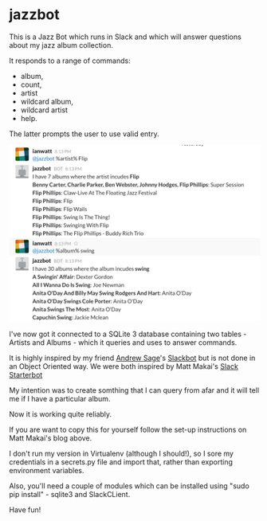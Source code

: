 # jazzbot

This is a Jazz Bot which runs in Slack and which will answer questions about my jazz album collection.

It responds to a range of commands: 

* album, 
* count,
* artist
* wildcard album,
* wildcard artist
* help. 

The latter prompts the user to use valid entry.

![screenshot](https://github.com/watty62/jazzbot/blob/master/Screenshot%202017-02-05%2013.27.19.png)

I've now got it connected to a SQLite 3 database containing two tables - Artists and Albums - which it queries and uses to answer commands.

It is highly inspired by my friend [Andrew Sage](http://twitter.com/symboticaandrew)'s [Slackbot](https://github.com/andrewsage/slackbot) but is not done in an Object Oriented way. We were both inspired by Matt Makai's [Slack Starterbot](https://github.com/mattmakai/slack-starterbot/)

My intention was to create somthing that I can query from afar and it will tell me if I have a particular album.

Now it is working quite reliably.

If you are want to copy this for yourself follow the set-up instructions on Matt Makai's blog above.  

I don't run my version in Virtualenv (although I should!), so I sore my credentials in a secrets.py file and import that, rather than exporting environment variables.

Also, you'll need a couple of modules which can be installed using "sudo pip install" - sqlite3 and SlackCLient.

Have fun!
